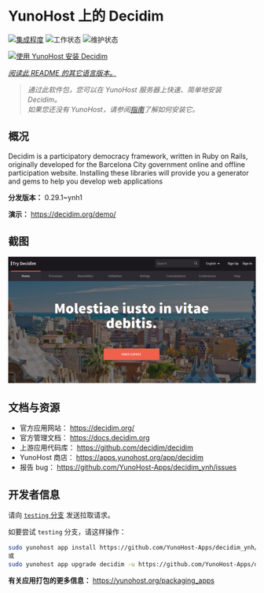 <!--
注意：此 README 由 <https://github.com/YunoHost/apps/tree/master/tools/readme_generator> 自动生成
请勿手动编辑。
-->

# YunoHost 上的 Decidim

[![集成程度](https://dash.yunohost.org/integration/decidim.svg)](https://ci-apps.yunohost.org/ci/apps/decidim/) ![工作状态](https://ci-apps.yunohost.org/ci/badges/decidim.status.svg) ![维护状态](https://ci-apps.yunohost.org/ci/badges/decidim.maintain.svg)

[![使用 YunoHost 安装 Decidim](https://install-app.yunohost.org/install-with-yunohost.svg)](https://install-app.yunohost.org/?app=decidim)

*[阅读此 README 的其它语言版本。](./ALL_README.md)*

> *通过此软件包，您可以在 YunoHost 服务器上快速、简单地安装 Decidim。*  
> *如果您还没有 YunoHost，请参阅[指南](https://yunohost.org/install)了解如何安装它。*

## 概况

Decidim is a participatory democracy framework, written in Ruby on Rails, originally developed for the Barcelona City government online and offline participation website. Installing these libraries will provide you a generator and gems to help you develop web applications


**分发版本：** 0.29.1~ynh1

**演示：** <https://decidim.org/demo/>

## 截图

![Decidim 的截图](./doc/screenshots/screenshot1.PNG)

## 文档与资源

- 官方应用网站： <https://decidim.org/>
- 官方管理文档： <https://docs.decidim.org>
- 上游应用代码库： <https://github.com/decidim/decidim>
- YunoHost 商店： <https://apps.yunohost.org/app/decidim>
- 报告 bug： <https://github.com/YunoHost-Apps/decidim_ynh/issues>

## 开发者信息

请向 [`testing` 分支](https://github.com/YunoHost-Apps/decidim_ynh/tree/testing) 发送拉取请求。

如要尝试 `testing` 分支，请这样操作：

```bash
sudo yunohost app install https://github.com/YunoHost-Apps/decidim_ynh/tree/testing --debug
或
sudo yunohost app upgrade decidim -u https://github.com/YunoHost-Apps/decidim_ynh/tree/testing --debug
```

**有关应用打包的更多信息：** <https://yunohost.org/packaging_apps>

